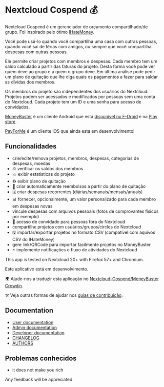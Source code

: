 # Nextcloud Cospend 💰

Nextcloud Cospend é um gerenciador de orçamento compartilhado/de grupo. Foi inspirado pelo ótimo [IHateMoney](https://github.com/spiral-project/ihatemoney/).

Você pode usá-lo quando você compartilha uma casa com outras pessoas, quando você sai de férias com amigos, ou sempre que você compartilha despesas com outras pessoas.

Ele permite criar projetos com membros e despesas. Cada membro tem um saldo calculado a partir das faturas do projeto. Desta forma você pode ver quem deve ao grupo e a quem o grupo deve. Em última análise pode pedir um plano de quitação que lhe diga quais os pagamentos a fazer para saldar as dívidas dos membros.

Os membros do projeto são independentes dos usuários do Nextcloud. Projetos podem ser acessados e modificados por pessoas sem uma conta do Nextcloud. Cada projeto tem um ID e uma senha para acesso de convidados.

[MoneyBuster](https://gitlab.com/eneiluj/moneybuster) é um cliente Android que está [disponível no F-Droid](https://f-droid.org/packages/net.eneiluj.moneybuster/) e na [Play store](https://play.google.com/store/apps/details?id=net.eneiluj.moneybuster).

[PayForMe](https://github.com/mayflower/PayForMe) é um cliente iOS que ainda esta em desenvolvimento!

## Funcionalidades

* crie/edite/remova projetos, membros, despesas, categorias de despesas, moedas
* ⚖ verificar os saldos dos membros
* 🗠 exibir estatísticas do projeto
* ♻ exibir plano de quitação
* 🎇 criar automaticamente reembolsos a partir do plano de quitação
* 🗓 criar despesas recorrentes (diárias/semanais/mensais/anuais)
* 📊 fornecer, opcionalmente, um valor personalizado para cada membro em despesas novas
* vincule despesas com arquivos pessoais (fotos de comprovantes físicos por exemplo)
* 👩 acesso de convidado para pessoas fora do Nextcloud
* compartilhe projetos com usuários/grupos/circles do Nextcloud
* 🖫 importar/exportar projetos no formato CSV (compatível com aquivos CSV do IHateMoney)
* gere link/QRCode para importar facilmente projetos no MoneyBuster
* 🗲 implemente notificações e fluxo de atividades do Nextcloud

This app is tested on Nextcloud 20+ with Firefox 57+ and Chromium.

Este aplicativo está em desenvolvimento.

🌍 Ajude-nos a traduzir esta aplicação no [Nextcloud-Cospend/MoneyBuster Crowdin](https://crowdin.com/project/moneybuster).

⚒ Veja outras formas de ajudar nos [guias de contribuição](https://gitlab.com/eneiluj/cospend-nc/blob/master/CONTRIBUTING.md).

## Documentation

* [User documentation](https://github.com/eneiluj/cospend-nc/blob/master/docs/user.md)
* [Admin documentation](https://github.com/eneiluj/cospend-nc/blob/master/docs/admin.md)
* [Developer documentation](https://github.com/eneiluj/cospend-nc/blob/master/docs/dev.md)
* [CHANGELOG](https://github.com/eneiluj/cospend-nc/blob/master/CHANGELOG.md#change-log)
* [AUTHORS](https://github.com/eneiluj/cospend-nc/blob/master/AUTHORS.md#authors)

## Problemas conhecidos

* it does not make you rich

Any feedback will be appreciated.